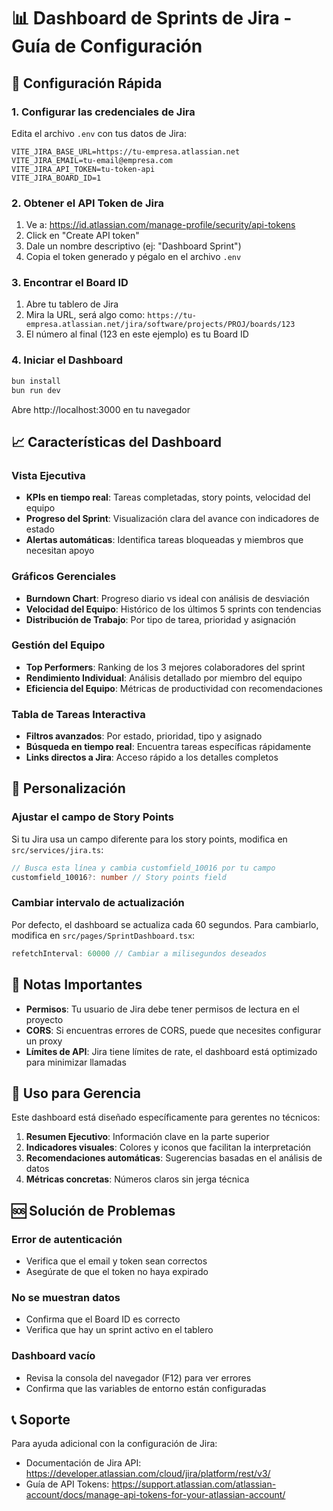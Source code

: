 # 📊 Dashboard de Sprints de Jira - Guía de Configuración

## 🚀 Configuración Rápida

### 1. Configurar las credenciales de Jira

Edita el archivo `.env` con tus datos de Jira:

```env
VITE_JIRA_BASE_URL=https://tu-empresa.atlassian.net
VITE_JIRA_EMAIL=tu-email@empresa.com
VITE_JIRA_API_TOKEN=tu-token-api
VITE_JIRA_BOARD_ID=1
```

### 2. Obtener el API Token de Jira

1. Ve a: https://id.atlassian.com/manage-profile/security/api-tokens
2. Click en "Create API token"
3. Dale un nombre descriptivo (ej: "Dashboard Sprint")
4. Copia el token generado y pégalo en el archivo `.env`

### 3. Encontrar el Board ID

1. Abre tu tablero de Jira
2. Mira la URL, será algo como: `https://tu-empresa.atlassian.net/jira/software/projects/PROJ/boards/123`
3. El número al final (123 en este ejemplo) es tu Board ID

### 4. Iniciar el Dashboard

```bash
bun install
bun run dev
```

Abre http://localhost:3000 en tu navegador

## 📈 Características del Dashboard

### Vista Ejecutiva
- **KPIs en tiempo real**: Tareas completadas, story points, velocidad del equipo
- **Progreso del Sprint**: Visualización clara del avance con indicadores de estado
- **Alertas automáticas**: Identifica tareas bloqueadas y miembros que necesitan apoyo

### Gráficos Gerenciales
- **Burndown Chart**: Progreso diario vs ideal con análisis de desviación
- **Velocidad del Equipo**: Histórico de los últimos 5 sprints con tendencias
- **Distribución de Trabajo**: Por tipo de tarea, prioridad y asignación

### Gestión del Equipo
- **Top Performers**: Ranking de los 3 mejores colaboradores del sprint
- **Rendimiento Individual**: Análisis detallado por miembro del equipo
- **Eficiencia del Equipo**: Métricas de productividad con recomendaciones

### Tabla de Tareas Interactiva
- **Filtros avanzados**: Por estado, prioridad, tipo y asignado
- **Búsqueda en tiempo real**: Encuentra tareas específicas rápidamente
- **Links directos a Jira**: Acceso rápido a los detalles completos

## 🔧 Personalización

### Ajustar el campo de Story Points

Si tu Jira usa un campo diferente para los story points, modifica en `src/services/jira.ts`:

```typescript
// Busca esta línea y cambia customfield_10016 por tu campo
customfield_10016?: number // Story points field
```

### Cambiar intervalo de actualización

Por defecto, el dashboard se actualiza cada 60 segundos. Para cambiarlo, modifica en `src/pages/SprintDashboard.tsx`:

```typescript
refetchInterval: 60000 // Cambiar a milisegundos deseados
```

## 📝 Notas Importantes

- **Permisos**: Tu usuario de Jira debe tener permisos de lectura en el proyecto
- **CORS**: Si encuentras errores de CORS, puede que necesites configurar un proxy
- **Límites de API**: Jira tiene límites de rate, el dashboard está optimizado para minimizar llamadas

## 🎯 Uso para Gerencia

Este dashboard está diseñado específicamente para gerentes no técnicos:

1. **Resumen Ejecutivo**: Información clave en la parte superior
2. **Indicadores visuales**: Colores y iconos que facilitan la interpretación
3. **Recomendaciones automáticas**: Sugerencias basadas en el análisis de datos
4. **Métricas concretas**: Números claros sin jerga técnica

## 🆘 Solución de Problemas

### Error de autenticación
- Verifica que el email y token sean correctos
- Asegúrate de que el token no haya expirado

### No se muestran datos
- Confirma que el Board ID es correcto
- Verifica que hay un sprint activo en el tablero

### Dashboard vacío
- Revisa la consola del navegador (F12) para ver errores
- Confirma que las variables de entorno están configuradas

## 📞 Soporte

Para ayuda adicional con la configuración de Jira:
- Documentación de Jira API: https://developer.atlassian.com/cloud/jira/platform/rest/v3/
- Guía de API Tokens: https://support.atlassian.com/atlassian-account/docs/manage-api-tokens-for-your-atlassian-account/